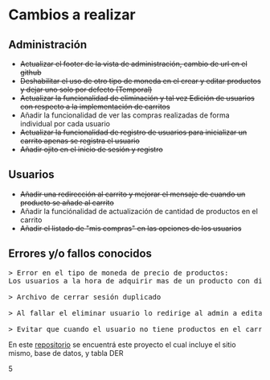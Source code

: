 # Cambios a realizar
## Administración
- ~~Actualizar el footer de la vista de administración, cambio de url en el github~~
- ~~Deshabilitar el uso de otro tipo de moneda en el crear y editar productos y dejar uno solo por defecto (Temporal)~~
- ~~Actualizar la funcionalidad de eliminación y tal vez Edición de usuarios con respecto a la implementación de carritos~~
- Añadir la funcionalidad de ver las compras realizadas de forma individual por cada usuario
- ~~Actualizar la funcionalidad de registro de usuarios para inicializar un carrito apenas se registra el usuario~~
- ~~Añadir ojito en el inicio de sesión y registro~~

## Usuarios
- ~~Añadir una redirección al carrito y mejorar el mensaje de cuando un producto se añade al carrito~~
- Añadir la funciónalidad de actualización de cantidad de productos en el carrito
- ~~Añadir el listado de "mis compras" en las opciones de los usuarios~~

## Errores y/o fallos conocidos

<pre>
> Error en el tipo de moneda de precio de productos:
Los usuarios a la hora de adquirir mas de un producto con distinto tipo de moneda utiliza una sola moneda unica en vez de separar por tipo de moneda o realizar una conversión de la misma debería desarollarse una logica con respecto a una conversión de monedas, de momento deshabilitar la opción de selección de otras monedas    

> Archivo de cerrar sesión duplicado

> Al fallar el eliminar usuario lo redirige al admin a editar usuario

> Evitar que cuando el usuario no tiene productos en el carrito le de al boton de pagar o vaciar carrito
</pre>

En este [repositorio](https://github.com/ezequiel-arevalo/e-commerce) se encuentrá este proyecto el cual incluye el sitio mismo, base de datos, y tabla DER


5